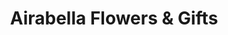 ---
title: "Airabella Flowers & Gifts"
url: /altavista/airabella-flowers-und-gifts/
shop: Blumen
---
